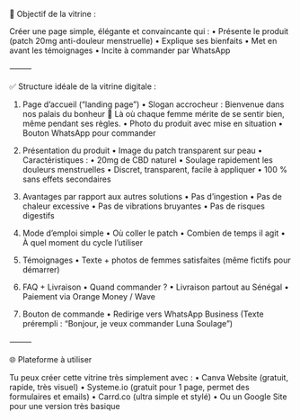 🎯 Objectif de la vitrine :

Créer une page simple, élégante et convaincante qui :
	•	Présente le produit (patch 20mg anti-douleur menstruelle)
	•	Explique ses bienfaits
	•	Met en avant les témoignages
	•	Incite à commander par WhatsApp

⸻

✅ Structure idéale de la vitrine digitale :

1. Page d’accueil (“landing page”)
	•	Slogan accrocheur :
Bienvenue dans nos palais du bonheur 💖 Là où chaque femme mérite de se sentir bien, même pendant ses règles.
	•	Photo du produit avec mise en situation
	•	Bouton WhatsApp pour commander

2. Présentation du produit
	•	Image du patch transparent sur peau
	•	Caractéristiques :
	•	20mg de CBD naturel
	•	Soulage rapidement les douleurs menstruelles
	•	Discret, transparent, facile à appliquer
	•	100 % sans effets secondaires

3. Avantages par rapport aux autres solutions
	•	Pas d’ingestion
	•	Pas de chaleur excessive
	•	Pas de vibrations bruyantes
	•	Pas de risques digestifs

4. Mode d’emploi simple
	•	Où coller le patch
	•	Combien de temps il agit
	•	À quel moment du cycle l’utiliser

5. Témoignages
	•	Texte + photos de femmes satisfaites (même fictifs pour démarrer)

6. FAQ + Livraison
	•	Quand commander ?
	•	Livraison partout au Sénégal
	•	Paiement via Orange Money / Wave

7. Bouton de commande
	•	Redirige vers WhatsApp Business
(Texte prérempli : “Bonjour, je veux commander Luna Soulage”)

⸻

🌐 Plateforme à utiliser

Tu peux créer cette vitrine très simplement avec :
	•	Canva Website (gratuit, rapide, très visuel)
	•	Systeme.io (gratuit pour 1 page, permet des formulaires et emails)
	•	Carrd.co (ultra simple et stylé)
	•	Ou un Google Site pour une version très basique